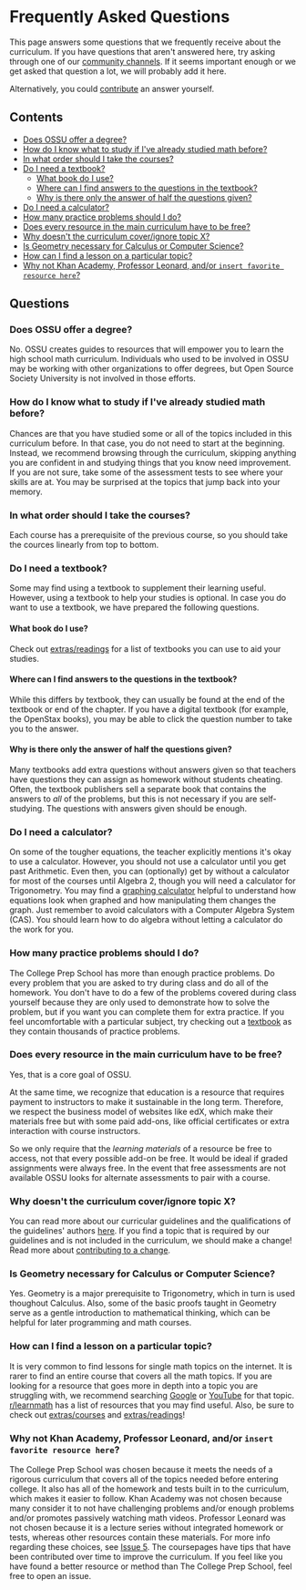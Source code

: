 # Frequently Asked Questions

This page answers some questions that we frequently receive about the curriculum.
If you have questions that aren't answered here, try asking through one of our [community channels](README.md#community).
If it seems important enough or we get asked that question a lot, we will probably add it here.

Alternatively, you could [contribute](CONTRIBUTING.md) an answer yourself.

## Contents

- [Does OSSU offer a degree?](#does-ossu-offer-a-degree)
- [How do I know what to study if I've already studied math before?](#how-do-i-know-what-to-study-if-ive-already-studied-math-before)
- [In what order should I take the courses?](#in-what-order-should-i-take-the-courses)
- [Do I need a textbook?](#do-i-need-a-textbook)
    - [What book do I use?](#what-book-do-i-use)
    - [Where can I find answers to the questions in the textbook?](#where-can-i-find-answers-to-the-questions-in-the-textbook)
    - [Why is there only the answer of half the questions given?](#why-is-there-only-the-answer-of-half-the-questions-given)
- [Do I need a calculator?](#do-i-need-a-calculator)
- [How many practice problems should I do?](#how-many-practice-problems-should-i-do)
- [Does every resource in the main curriculum have to be free?](#does-every-resource-in-the-main-curriculum-have-to-be-free)
- [Why doesn't the curriculum cover/ignore topic X?](#why-doesnt-the-curriculum-coverignore-topic-x)
- [Is Geometry necessary for Calculus or Computer Science?](#is-geometry-necessary-for-calculus-or-computer-science)
- [How can I find a lesson on a particular topic?](#how-can-i-find-a-lesson-on-a-particular-topic)
- [Why not Khan Academy, Professor Leonard, and/or `insert favorite resource here`?](#why-not-khan-academy-professor-leonard-andor-insert-favorite-resource-here)

## Questions

### Does OSSU offer a degree?

No. OSSU creates guides to resources that will empower you to learn the high school math curriculum. Individuals who used to be involved in OSSU may be working with other organizations to offer degrees, but Open Source Society University is not involved in those efforts.

### How do I know what to study if I've already studied math before?

Chances are that you have studied some or all of the topics included in this curriculum before. In that case, you do not need to start at the beginning. Instead, we recommend browsing through the curriculum, skipping anything you are confident in and studying things that you know need improvement. If you are not sure, take some of the assessment tests to see where your skills are at. You may be surprised at the topics that jump back into your memory.

### In what order should I take the courses?

Each course has a prerequisite of the previous course, so you should take the cources linearly from top to bottom.

### Do I need a textbook?

Some may find using a textbook to supplement their learning useful. However, using a textbook to help your studies is optional. In case you do want to use a textbook, we have prepared the following questions.

#### What book do I use?

Check out [extras/readings](/extras/readings.md) for a list of textbooks you can use to aid your studies.

#### Where can I find answers to the questions in the textbook?

While this differs by textbook, they can usually be found at the end of the textbook or end of the chapter. If you have a digital textbook (for example, the OpenStax books), you may be able to click the question number to take you to the answer.

#### Why is there only the answer of half the questions given?

Many textbooks add extra questions without answers given so that teachers have questions they can assign as homework without students cheating. Often, the textbook publishers sell a separate book that contains the answers to *all* of the problems, but this is not necessary if you are self-studying. The questions with answers given should be enough.

### Do I need a calculator?

On some of the tougher equations, the teacher explicitly mentions it's okay to use a calculator. However, you should not use a calculator until you get past Arithmetic. Even then, you can (optionally) get by without a calculator for most of the courses until Algebra 2, though you will need a calculator for Trigonometry. You may find a [graphing calculator](https://www.desmos.com/calculator) helpful to understand how equations look when graphed and how manipulating them changes the graph. Just remember to avoid calculators with a Computer Algebra System (CAS). You should learn how to do algebra without letting a calculator do the work for you.

### How many practice problems should I do?

The College Prep School has more than enough practice problems. Do every problem that you are asked to try during class and do all of the homework. You don't have to do a few of the problems covered during class yourself because they are only used to demonstrate how to solve the problem, but if you want you can complete them for extra practice. If you feel uncomfortable with a particular subject, try checking out a [textbook](/extras/readings.md) as they contain thousands of practice problems.

### Does every resource in the main curriculum have to be free?

Yes, that is a core goal of OSSU.

At the same time, we recognize that education is a resource that requires payment to instructors to make it sustainable in the long term.
Therefore, we respect the business model of websites like edX, which make their materials free but with some paid add-ons, like official certificates or extra interaction with course instructors.

So we only require that the *learning materials* of a resource be free to access, not that every possible add-on be free.
It would be ideal if graded assignments were always free. In the event that free assessments are not available OSSU looks for alternate assessments to pair with a course.

### Why doesn't the curriculum cover/ignore topic X?

You can read more about our curricular guidelines and the qualifications of the guidelines' authors [here](CURRICULAR_GUIDELINES.md). If you find a topic that is required by our guidelines and is not included in the curriculum, we should make a change! Read more about [contributing to a change](CONTRIBUTING.md).

### Is Geometry necessary for Calculus or Computer Science?

Yes. Geometry is a major prerequisite to Trigonometry, which in turn is used thoughout Calculus. Also, some of the basic proofs taught in Geometry serve as a gentle introduction to mathematical thinking, which can be helpful for later programming and math courses.

### How can I find a lesson on a particular topic?

It is very common to find lessons for single math topics on the internet.
It is rarer to find an entire course that covers all the math topics.
If you are looking for a resource that goes more in depth into a topic you are struggling with, we recommend searching [Google](https://www.google.com/) or [YouTube](https://www.youtube.com/) for that topic.
[r/learnmath](https://www.reddit.com/r/learnmath/comments/8p922p/list_of_websites_ebooks_downloads_etc_for_mobile/) has a list of resources that you may find useful. Also, be sure to check out [extras/courses](/extras/courses.md) and [extras/readings](/extras/readings.md)!

### Why not Khan Academy, Professor Leonard, and/or `insert favorite resource here`?

The College Prep School was chosen because it meets the needs of a rigorous curriculum that covers all of the topics needed before entering college. It also has all of the homework and tests built in to the curriculum, which makes it easier to follow. Khan Academy was not chosen because many consider it to not have challenging problems and/or enough problems and/or promotes passively watching math videos. Professor Leonard was not chosen because it is a lecture series without integrated homework or tests, whereas other resources contain these materials. For more info regarding these choices, see [Issue 5](https://github.com/ossu/precollege-math/issues/5). The coursepages have tips that have been contributed over time to improve the curriculum. If you feel like you have found a better resource or method than The College Prep School, feel free to open an issue.
